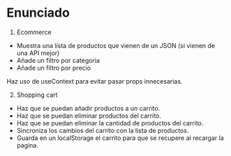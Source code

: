 # Enunciado

1. Ecommerce

- Muestra una lista de productos que vienen de un JSON (si vienen de una API mejor)
- Añade un filtro por categoria
- Añade un filtro por precio

Haz uso de useContext para evitar pasar props innecesarias.

2. Shopping cart

- Haz que se puedan añadir productos a un carrito.
- Haz que se puedan eliminar productos del carrito.
- Haz que se puedan eliminar la cantidad de productos del carrito.
- Sincroniza los cambios del carrito con la lista de productos.
- Guarda en un localStorage el carrito para que se recupere al recargar la pagina.